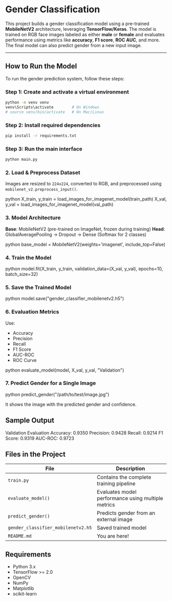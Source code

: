 
# Gender Classification

This project builds a gender classification model using a pre-trained **MobileNetV2** architecture, leveraging **TensorFlow/Keras**. The model is trained on RGB face images labeled as either **male** or **female** and evaluates performance using metrics like **accuracy**, **F1 score**, **ROC AUC**, and more. The final model can also predict gender from a new input image.



---

## How to Run the Model

To run the gender prediction system, follow these steps:
### Step 1: Create and activate a virtual environment
```bash
python -m venv venv
venv\Scripts\activate        # On Windows
# source venv/bin/activate   # On Mac/Linux
```

### Step 2: Install required dependencies
```bash
pip install -r requirements.txt
```
### Step 3: Run the main interface
```bash
python main.py
```


### 2.  Load & Preprocess Dataset

Images are resized to `224x224`, converted to RGB, and preprocessed using `mobilenet_v2.preprocess_input()`.

python
X_train, y_train = load_images_for_imagenet_model(train_path)
X_val, y_val = load_images_for_imagenet_model(val_path)


### 3.  Model Architecture

 **Base**: MobileNetV2 (pre-trained on ImageNet, frozen during training)
 **Head**: GlobalAveragePooling → Dropout → Dense (Softmax for 2 classes)

python
base_model = MobileNetV2(weights='imagenet', include_top=False)

### 4. Train the Model
python
model.fit(X_train, y_train, validation_data=(X_val, y_val), epochs=10, batch_size=32)


### 5.  Save the Trained Model

python
model.save("gender_classifier_mobilenetv2.h5")

### 6.  Evaluation Metrics

Use:

* Accuracy
* Precision
* Recall
* F1 Score
* AUC-ROC
* ROC Curve

python
evaluate_model(model, X_val, y_val, "Validation")


### 7.  Predict Gender for a Single Image

python
predict_gender("/path/to/test/image.jpg")


It shows the image with the predicted gender and confidence.

##  Sample Output
 Validation Evaluation
 Accuracy:  0.9350
 Precision: 0.9428
 Recall:    0.9214
 F1 Score:  0.9319
 AUC-ROC:   0.9723




##  Files in the Project

| File                               | Description                                        |
| ---------------------------------- | -------------------------------------------------- |
| `train.py`                         | Contains the complete training pipeline            |
| `evaluate_model()`                 | Evaluates model performance using multiple metrics |
| `predict_gender()`                 | Predicts gender from an external image             |
| `gender_classifier_mobilenetv2.h5` | Saved trained model                                |
| `README.md`                        | You are here!                                      |


##  Requirements

* Python 3.x
* TensorFlow >= 2.0
* OpenCV
* NumPy
* Matplotlib
* scikit-learn

